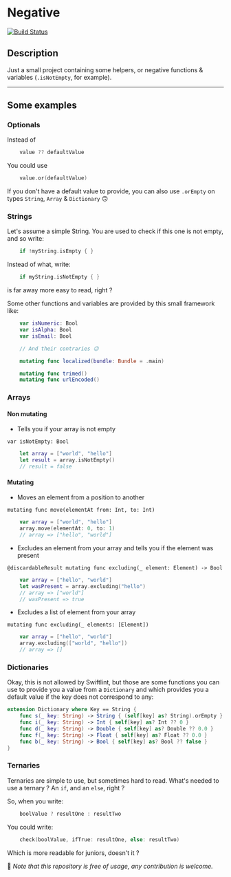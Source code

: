 # Negative

[![Build Status](https://travis-ci.com/DamienBallenghien/Negative.svg?branch=master)](https://travis-ci.com/DamienBallenghien/Negative)

## Description
Just a small project containing some helpers, or negative functions &amp; variables (`.isNotEmpty`, for example). 


---
## Some examples


### Optionals

Instead of 

```swift
    value ?? defaultValue
```

You could use

```swift
    value.or(defaultValue)
```


If you don't have a default value to provide, you can also use `.orEmpty` on types `String`, `Array` & `Dictionary` 🙃



### Strings

Let's assume a simple String. You are used to check if this one is not empty, and so write:

```swift
    if !myString.isEmpty { }
```

Instead of what, write:

```swift
    if myString.isNotEmpty { }
```

is far away more easy to read, right ?


Some other functions and variables are provided by this small framework like: 

```swift
    var isNumeric: Bool
    var isAlpha: Bool
    var isEmail: Bool

    // And their contraries 😉

    mutating func localized(bundle: Bundle = .main)

    mutating func trimed()
    mutating func urlEncoded()
```



### Arrays

#### Non mutating

- Tells you if your array is not empty

`var isNotEmpty: Bool`
```swift
    let array = ["world", "hello"]
    let result = array.isNotEmpty()
    // result = false
```

#### Mutating
- Moves an element from a position to another

`mutating func move(elementAt from: Int, to: Int)`
```swift
    var array = ["world", "hello"]
    array.move(elementAt: 0, to: 1)
    // array => ["hello", "world"]
```

- Excludes an element from your array and tells you if the element was present

`@discardableResult mutating func excluding(_ element: Element) -> Bool`
```swift
    var array = ["hello", "world"]
    let wasPresent = array.excluding("hello")
    // array => ["world"]
    // wasPresent => true
```

- Excludes a list of element from your array

`mutating func excluding(_ elements: [Element])`
```swift
    var array = ["hello", "world"]
    array.excluding(["world", "hello"])
    // array => []
```


### Dictionaries

Okay, this is not allowed by Swiftlint, but those are some functions you can use to provide you a value from a `Dictionary` and which provides you a default value if the key does not correspond to any: 

```swift
extension Dictionary where Key == String {
    func s(_ key: String) -> String { (self[key] as? String).orEmpty }
    func i(_ key: String) -> Int { self[key] as? Int ?? 0 }
    func d(_ key: String) -> Double { self[key] as? Double ?? 0.0 }
    func f(_ key: String) -> Float { self[key] as? Float ?? 0.0 }
    func b(_ key: String) -> Bool { self[key] as? Bool ?? false }
}

```


### Ternaries

Ternaries are simple to use, but sometimes hard to read. What's needed to use a ternary ? An `if`, and an `else`, right ?

So, when you write:

```swift
    boolValue ? resultOne : resultTwo 
```

You could write: 

```swift
    check(boolValue, ifTrue: resultOne, else: resultTwo)
```

Which is more readable for juniors, doesn't it ?


👀
*Note that this repository is free of usage, any contribution is welcome.*

